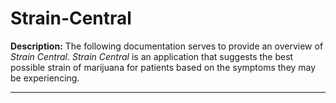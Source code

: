 # Strain-Central
 **Description:** The following documentation serves to provide an overview of *Strain Central*. *Strain Central* is an application that suggests the best possible strain of marijuana for patients based on the symptoms they may be experiencing.

---


